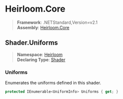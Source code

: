 # Heirloom.Core

> **Framework**: .NETStandard,Version=v2.1  
> **Assembly**: [Heirloom.Core][0]  

## Shader.Uniforms

> **Namespace**: [Heirloom][0]  
> **Declaring Type**: [Shader][1]  

### Uniforms

Enumerates the uniforms defined in this shader.

```cs
protected IEnumerable<UniformInfo> Uniforms { get; }
```

[0]: ../../../Heirloom.Core.md
[1]: ../Shader.md

